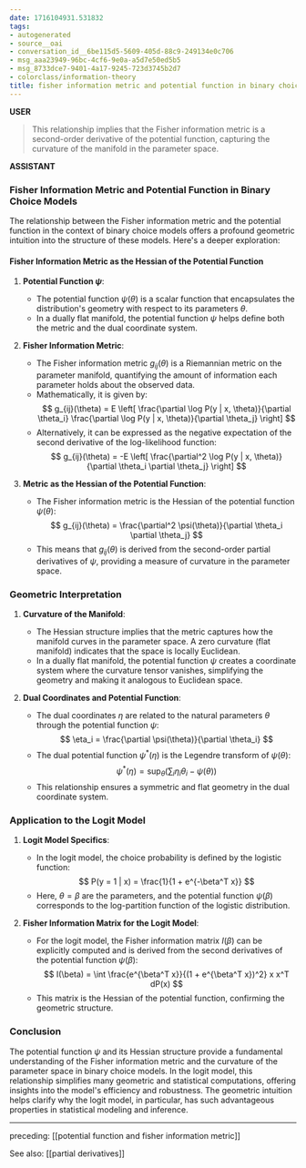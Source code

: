 ```yaml
---
date: 1716104931.531832
tags:
- autogenerated
- source__oai
- conversation_id__6be115d5-5609-405d-88c9-249134e0c706
- msg_aaa23949-96bc-4cf6-9e0a-a5d7e50ed5b5
- msg_8733dce7-9401-4a17-9245-723d3745b2d7
- colorclass/information-theory
title: fisher information metric and potential function in binary choice models
---
```


**USER**

> This relationship implies that the Fisher information metric is a second-order derivative of the potential function, capturing the curvature of the manifold in the parameter space.


**ASSISTANT**

### Fisher Information Metric and Potential Function in Binary Choice Models

The relationship between the Fisher information metric and the potential function in the context of binary choice models offers a profound geometric intuition into the structure of these models. Here's a deeper exploration:

#### Fisher Information Metric as the Hessian of the Potential Function

1. **Potential Function $\psi$**:
   - The potential function $\psi(\theta)$ is a scalar function that encapsulates the distribution's geometry with respect to its parameters $\theta$.
   - In a dually flat manifold, the potential function $\psi$ helps define both the metric and the dual coordinate system.

2. **Fisher Information Metric**:
   - The Fisher information metric $g_{ij}(\theta)$ is a Riemannian metric on the parameter manifold, quantifying the amount of information each parameter holds about the observed data.
   - Mathematically, it is given by:
     $$
     g_{ij}(\theta) = E \left[ \frac{\partial \log P(y | x, \theta)}{\partial \theta_i} \frac{\partial \log P(y | x, \theta)}{\partial \theta_j} \right]
     $$
   - Alternatively, it can be expressed as the negative expectation of the second derivative of the log-likelihood function:
     $$
     g_{ij}(\theta) = -E \left[ \frac{\partial^2 \log P(y | x, \theta)}{\partial \theta_i \partial \theta_j} \right]
     $$

3. **Metric as the Hessian of the Potential Function**:
   - The Fisher information metric is the Hessian of the potential function $\psi(\theta)$:
     $$
     g_{ij}(\theta) = \frac{\partial^2 \psi(\theta)}{\partial \theta_i \partial \theta_j}
     $$
   - This means that $g_{ij}(\theta)$ is derived from the second-order partial derivatives of $\psi$, providing a measure of curvature in the parameter space.

### Geometric Interpretation

1. **Curvature of the Manifold**:
   - The Hessian structure implies that the metric captures how the manifold curves in the parameter space. A zero curvature (flat manifold) indicates that the space is locally Euclidean.
   - In a dually flat manifold, the potential function $\psi$ creates a coordinate system where the curvature tensor vanishes, simplifying the geometry and making it analogous to Euclidean space.

2. **Dual Coordinates and Potential Function**:
   - The dual coordinates $\eta$ are related to the natural parameters $\theta$ through the potential function $\psi$:
     $$
     \eta_i = \frac{\partial \psi(\theta)}{\partial \theta_i}
     $$
   - The dual potential function $\psi^*(\eta)$ is the Legendre transform of $\psi(\theta)$:
     $$
     \psi^*(\eta) = \sup_\theta \left( \sum_i \eta_i \theta_i - \psi(\theta) \right)
     $$
   - This relationship ensures a symmetric and flat geometry in the dual coordinate system.

### Application to the Logit Model

1. **Logit Model Specifics**:
   - In the logit model, the choice probability is defined by the logistic function:
     $$
     P(y = 1 | x) = \frac{1}{1 + e^{-\beta^T x}}
     $$
   - Here, $\theta = \beta$ are the parameters, and the potential function $\psi(\beta)$ corresponds to the log-partition function of the logistic distribution.

2. **Fisher Information Matrix for the Logit Model**:
   - For the logit model, the Fisher information matrix $I(\beta)$ can be explicitly computed and is derived from the second derivatives of the potential function $\psi(\beta)$:
     $$
     I(\beta) = \int \frac{e^{\beta^T x}}{(1 + e^{\beta^T x})^2} x x^T dP(x)
     $$
   - This matrix is the Hessian of the potential function, confirming the geometric structure.

### Conclusion

The potential function $\psi$ and its Hessian structure provide a fundamental understanding of the Fisher information metric and the curvature of the parameter space in binary choice models. In the logit model, this relationship simplifies many geometric and statistical computations, offering insights into the model's efficiency and robustness. The geometric intuition helps clarify why the logit model, in particular, has such advantageous properties in statistical modeling and inference.


---

preceding: [[potential function and fisher information metric]]

See also: [[partial derivatives]]